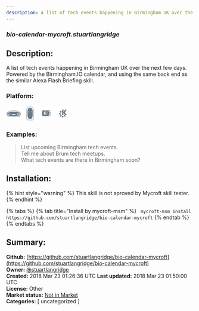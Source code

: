 ```yaml
---
description: A list of tech events happening in Birmingham UK over the next few days. Powered by the Birmingham.
---
```


### _bio-calendar-mycroft.stuartlangridge_  
## Description:  
A list of tech events happening in Birmingham UK over the next few days. Powered by the Birmingham.IO calendar, and using the same back end as the similar Alexa Flash Briefing skill.  
  
### Platform:  
 ![Mark I](../.gitbook/assets/mark-1-icon.png)  ![Mark II](../.gitbook/assets/mark-2-icon.png)  ![Picroft](../.gitbook/assets/picroft-icon.png)  ![plasmoid](../.gitbook/assets/kde.png)   
### Examples:  
> List upcoming Birmingham tech events.  
> Tell me about Brum tech meetups.  
> What tech events are there in Birmingham soon?  
  
## Installation:  
{% hint style="warning" %}
This skill is not aproved by Mycroft skill tester.
{% endhint %}
    
{% tabs %}
{% tab title="Install by mycroft-msm" %}
``` mycroft-msm install https://github.com/stuartlangridge/bio-calendar-mycroft```
{% endtab %}
  {% endtabs %}
    
## Summary:  
**Github:** [https://github.com/stuartlangridge/bio-calendar-mycroft](https://github.com/stuartlangridge/bio-calendar-mycroft)  
**Owner:** [@stuartlangridge](https://github.com/stuartlangridge)  
**Created:** 2018 Mar 23 01:26:36 UTC  **Last updated:** 2018 Mar 23 01:50:00 UTC  
**License:** Other  
**Market status:** [Not in Market](https://market.mycroft.ai/skill/)  
**Categories:** [ uncategorized ]   
